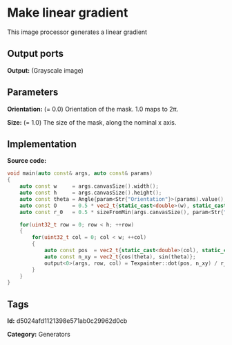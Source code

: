 # Make linear gradient

This image processor generates a linear gradient

## Output ports

__Output:__ (Grayscale image)

## Parameters

__Orientation:__ (= 0.0) Orientation of the mask. 1.0 maps to 2π.

__Size:__ (= 1.0) The size of the mask, along the nominal x axis.

## Implementation

__Source code:__ 

```c++
void main(auto const& args, auto const& params)
{
	auto const w     = args.canvasSize().width();
	auto const h     = args.canvasSize().height();
	auto const theta = Angle{param<Str{"Orientation"}>(params).value(), Angle::Turns{}};
	auto const O     = 0.5 * vec2_t{static_cast<double>(w), static_cast<double>(h)};
	auto const r_0   = 0.5 * sizeFromMin(args.canvasSize(), param<Str{"Size"}>(params));

	for(uint32_t row = 0; row < h; ++row)
	{
		for(uint32_t col = 0; col < w; ++col)
		{
			auto const pos  = vec2_t{static_cast<double>(col), static_cast<double>(row)} - O;
			auto const n_xy = vec2_t{cos(theta), sin(theta)};
			output<0>(args, row, col) = Texpainter::dot(pos, n_xy) / r_0;
		}
	}
}
```

## Tags

__Id:__ d5024afd1121398e571ab0c29962d0cb

__Category:__ Generators